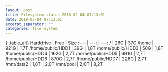 ```yaml
---
layout: post
title: Filesystem status 2018-02-04 07:13:01
date: 2018-02-04 07:13:01
excerpt_separator: ""
categories: file-system
---
```

{:.table_alt}
Harddrive | Free | Size
:--- | ---: | ---:
/ | 26G | 37G
/home | 921G | 1,7T
/home/public/HDD1 | 39G | 1,8T
/home/public/HDD3 | 50G | 1,8T
/home/public/HDD4 | 162G | 2,7T
/home/public/HDD5 | 691G | 2,7T
/home/public/HDD6 | 870G | 2,7T
/home/public/HDD7 | 226G | 2,7T
/mnt/data2 | 1,8T | 2,0T
/mnt/pool | 2,0T | 8,2T

